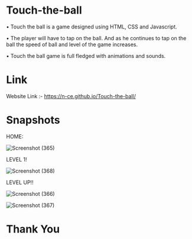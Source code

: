 # Touch-the-ball

• Touch the ball is a game designed using HTML, CSS and Javascript. 

• The player will have to tap on the ball. And as he continues to tap on the ball the speed of ball and level of the game increases.

• Touch the ball game is full fledged with animations and sounds.

# Link

Website Link :- https://n-ce.github.io/Touch-the-ball/

# Snapshots

HOME:

![Screenshot (365)](https://user-images.githubusercontent.com/84066816/121152899-3c110d00-c863-11eb-8b65-54bbd1bdfa8b.png)

LEVEL 1!

![Screenshot (368)](https://user-images.githubusercontent.com/84066816/121153920-1b958280-c864-11eb-95b6-04a6b0b47cea.png)


LEVEL UP!!

![Screenshot (366)](https://user-images.githubusercontent.com/84066816/121152931-416e5780-c863-11eb-8ee7-6ca07a9f7faf.png)

![Screenshot (367)](https://user-images.githubusercontent.com/84066816/121152953-4501de80-c863-11eb-9600-f767ae2a22b9.png)




# Thank You

